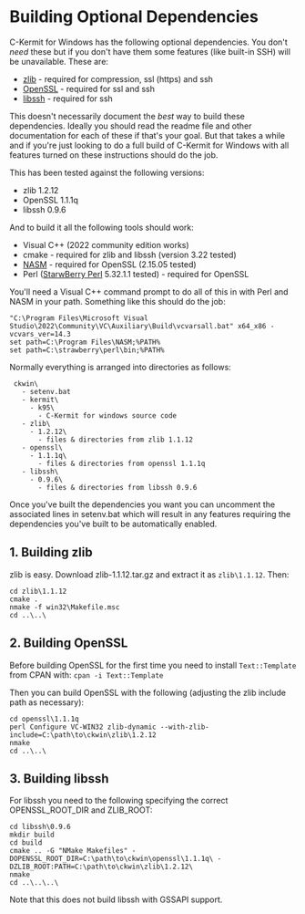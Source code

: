 # Building Optional Dependencies

C-Kermit for Windows has the following optional dependencies. You don't *need* 
these but if you don't have them some features (like built-in SSH) will be 
unavailable. These are:

* [zlib](https://zlib.net/) - required for compression, ssl (https) and ssh
* [OpenSSL](https://www.openssl.org/) - required for ssl and ssh
* [libssh](https://www.libssh.org/) - required for ssh

This doesn't necessarily document the *best* way to build these dependencies.
Ideally you should read the readme file and other documentation for each of 
these if that's your goal. But that takes a while and if you're just looking to
do a full build of C-Kermit for Windows with all features turned on these
instructions should do the job.

This has been tested against the following versions:
* zlib 1.2.12
* OpenSSL 1.1.1q
* libssh 0.9.6

And to build it all the following tools should work:
* Visual C++ (2022 community edition works)
* cmake - required for zlib and libssh (version 3.22 tested)
* [NASM](https://www.nasm.us/) - required for OpenSSL (2.15.05 tested)
* Perl ([StarwBerry Perl](https://strawberryperl.com/) 5.32.1.1 tested) - required for OpenSSL

You'll need a Visual C++ command prompt to do all of this in with Perl and NASM 
in your path. Something like this should do the job:
```
"C:\Program Files\Microsoft Visual Studio\2022\Community\VC\Auxiliary\Build\vcvarsall.bat" x64_x86 -vcvars_ver=14.3
set path=C:\Program Files\NASM;%PATH%
set path=C:\strawberry\perl\bin;%PATH%
```

Normally everything is arranged into directories as follows:
```
 ckwin\
   - setenv.bat
   - kermit\
     - k95\
       - C-Kermit for windows source code
   - zlib\
     - 1.2.12\
       - files & directories from zlib 1.1.12
   - openssl\
     - 1.1.1q\
       - files & directories from openssl 1.1.1q
   - libssh\
     - 0.9.6\
       - files & directories from libssh 0.9.6
```

Once you've built the dependencies you want you can uncomment the associated
lines in setenv.bat which will result in any features requiring the dependencies
you've built to be automatically enabled.

## 1. Building zlib

zlib is easy. Download zlib-1.1.12.tar.gz and extract it as `zlib\1.1.12`. Then:
```
cd zlib\1.1.12
cmake .
nmake -f win32\Makefile.msc
cd ..\..\
```

## 2. Building OpenSSL

Before building OpenSSL for the first time you need to install `Text::Template`
from CPAN with: `cpan -i Text::Template`

Then you can build OpenSSL with the following (adjusting the zlib include path
as necessary):
```
cd openssl\1.1.1q
perl Configure VC-WIN32 zlib-dynamic --with-zlib-include=C:\path\to\ckwin\zlib\1.2.12
nmake
cd ..\..\
```

## 3. Building libssh

For libssh you need to the following specifying the correct OPENSSL_ROOT_DIR and ZLIB_ROOT:
```
cd libssh\0.9.6
mkdir build
cd build
cmake .. -G "NMake Makefiles" -DOPENSSL_ROOT_DIR=C:\path\to\ckwin\openssl\1.1.1q\ -DZLIB_ROOT:PATH=C:\path\to\ckwin\zlib\1.2.12\
nmake
cd ..\..\..\
```

Note that this does not build libssh with GSSAPI support.